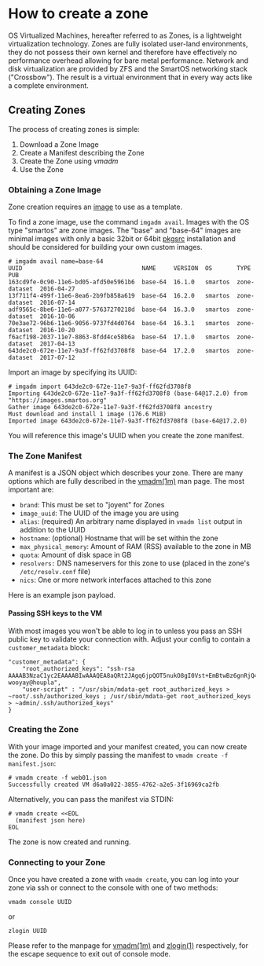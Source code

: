 # How to create a zone

OS Virtualized Machines, hereafter referred to as Zones, is a
lightweight virtualization technology. Zones are fully isolated
user-land environments, they do not possess their own kernel and
therefore have effectively no performance overhead allowing for bare
metal performance. Network and disk virtualization are provided by ZFS
and the SmartOS networking stack ("Crossbow"). The result is a virtual
environment that in every way acts like a complete environment.

## Creating Zones

The process of creating zones is simple:

1. Download a Zone Image
2. Create a Manifest describing the Zone
3. Create the Zone using *vmadm*
4. Use the Zone

### Obtaining a Zone Image

Zone creation requires an
[image](managing-images.md) to use as a template.

To find a zone image, use the command `imgadm avail`. Images with the
OS type "smartos" are zone images. The "base" and "base-64" images are
minimal images with only a basic 32bit or 64bit
[pkgsrc](working-with-packages.md) installation and should be considered
for building your own custom images.

<!-- markdownlint-disable line-length -->

    # imgadm avail name=base-64
    UUID                                  NAME     VERSION  OS       TYPE          PUB
    163cd9fe-0c90-11e6-bd05-afd50e5961b6  base-64  16.1.0   smartos  zone-dataset  2016-04-27
    13f711f4-499f-11e6-8ea6-2b9fb858a619  base-64  16.2.0   smartos  zone-dataset  2016-07-14
    adf9565c-8be6-11e6-a077-57637270218d  base-64  16.3.0   smartos  zone-dataset  2016-10-06
    70e3ae72-96b6-11e6-9056-9737fd4d0764  base-64  16.3.1   smartos  zone-dataset  2016-10-20
    f6acf198-2037-11e7-8863-8fdd4ce58b6a  base-64  17.1.0   smartos  zone-dataset  2017-04-13
    643de2c0-672e-11e7-9a3f-ff62fd3708f8  base-64  17.2.0   smartos  zone-dataset  2017-07-12

<!-- markdownlint-enable line-length -->

Import an image by specifying its UUID:

    # imgadm import 643de2c0-672e-11e7-9a3f-ff62fd3708f8
    Importing 643de2c0-672e-11e7-9a3f-ff62fd3708f8 (base-64@17.2.0) from "https://images.smartos.org"
    Gather image 643de2c0-672e-11e7-9a3f-ff62fd3708f8 ancestry
    Must download and install 1 image (176.6 MiB)
    Imported image 643de2c0-672e-11e7-9a3f-ff62fd3708f8 (base-64@17.2.0)

You will reference this image's UUID when you create the zone manifest.

### The Zone Manifest

A manifest is a JSON object which describes your zone. There are many
options which are fully described in the
[vmadm(1m)](https://smartos.org/man/1m/vmadm) man page. The most
important are:

- `brand`: This must be set to "joyent" for Zones
- `image_uuid`: The UUID of the image you are using
- `alias`: (required) An arbitrary name displayed in `vmadm list` output in
  addition to the UUID
- `hostname`: (optional) Hostname that will be set within the zone
- `max_physical_memory`: Amount of RAM (RSS) available to the zone
  in MB
- `quota`: Amount of disk space in GB
- `resolvers:` DNS nameservers for this zone to use (placed in the
  zone's `/etc/resolv.conf` file)
- `nics`: One or more network interfaces attached to this zone

Here is an example json payload.

<!-- markdownlint-disable no-inline-html -->
<script src="https://tritondatacenter.github.io/emgithub/embed-v2.js?target=https%3A%2F%2Fgithub.com%2Fbahamat%2Fsmartos-flair%2Fblob%2Fmaster%2Ftemplates%2Fbase-64.json&style=default&type=code&showBorder=on&showLineNumbers=on&showFileMeta=on&showCopy=on"></script>
<!-- markdownlint-ensable no-inline-html -->

#### Passing SSH keys to the VM

With most images you won't be able to log in to unless you pass an SSH
public key to validate your connection with. Adjust your config to
contain a `customer_metadata` block:

<!-- markdownlint-disable line-length -->

    "customer_metadata": {
        "root_authorized_keys": "ssh-rsa AAAAB3NzaC1yc2EAAAABIwAAAQEA8aQRt2JAgq6jpQOT5nukO8gI0Vst+EmBtwBz6gnRjQ4Jw8pERLlMAsa7jxmr5yzRA7Ji8M/kxGLbMHJnINdw/TBP1mCBJ49TjDpobzztGO9icro3337oyvXo5unyPTXIv5pal4hfvl6oZrMW9ghjG3MbIFphAUztzqx8BdwCG31BHUWNBdefRgP7TykD+KyhKrBEa427kAi8VpHU0+M9VBd212mhh8Dcqurq1kC/jLtf6VZDO8tu+XalWAIJcMxN3F3002nFmMLj5qi9EwgRzicndJ3U4PtZrD43GocxlT9M5XKcIXO/rYG4zfrnzXbLKEfabctxPMezGK7iwaOY7w== wooyay@houpla",
        "user-script" : "/usr/sbin/mdata-get root_authorized_keys > ~root/.ssh/authorized_keys ; /usr/sbin/mdata-get root_authorized_keys > ~admin/.ssh/authorized_keys"
    }

<!-- markdownlint-enable line-length -->

### Creating the Zone

With your image imported and your manifest created, you can now create
the zone. Do this by simply passing the manifest to `vmadm create -f
manifest.json`:

    # vmadm create -f web01.json
    Successfully created VM d6a0a022-3855-4762-a2e5-3f16969ca2fb

Alternatively, you can pass the manifest via STDIN:

    # vmadm create <<EOL
      (manifest json here)
    EOL

The zone is now created and running.

### Connecting to your Zone

Once you have created a zone with `vmadm create`, you can log into your
zone via ssh or connect to the console with one of two methods:

    vmadm console UUID

or

    zlogin UUID

Please refer to the manpage for
[vmadm(1m)](https://smartos.org/man/1m/vmadm) and
[zlogin(1)](https://smartos.org/man/1/zlogin) respectively, for the
escape sequence to exit out of console mode.
